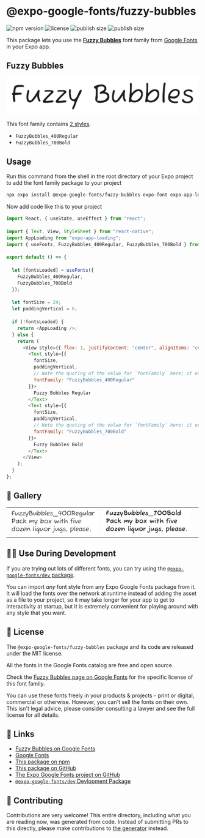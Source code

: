 # @expo-google-fonts/fuzzy-bubbles

![npm version](https://flat.badgen.net/npm/v/@expo-google-fonts/fuzzy-bubbles)
![license](https://flat.badgen.net/github/license/expo/google-fonts)
![publish size](https://flat.badgen.net/packagephobia/install/@expo-google-fonts/fuzzy-bubbles)
![publish size](https://flat.badgen.net/packagephobia/publish/@expo-google-fonts/fuzzy-bubbles)

This package lets you use the [**Fuzzy Bubbles**](https://fonts.google.com/specimen/Fuzzy+Bubbles) font family from [Google Fonts](https://fonts.google.com/) in your Expo app.

## Fuzzy Bubbles

![Fuzzy Bubbles](./font-family.png)

This font family contains [2 styles](#-gallery).

- `FuzzyBubbles_400Regular`
- `FuzzyBubbles_700Bold`

## Usage

Run this command from the shell in the root directory of your Expo project to add the font family package to your project

```sh
npx expo install @expo-google-fonts/fuzzy-bubbles expo-font expo-app-loading
```

Now add code like this to your project

```js
import React, { useState, useEffect } from "react";

import { Text, View, StyleSheet } from "react-native";
import AppLoading from "expo-app-loading";
import { useFonts, FuzzyBubbles_400Regular, FuzzyBubbles_700Bold } from '@expo-google-fonts/fuzzy-bubbles';

export default () => {

  let [fontsLoaded] = useFonts({
    FuzzyBubbles_400Regular, 
    FuzzyBubbles_700Bold
  });

  let fontSize = 24;
  let paddingVertical = 6;

  if (!fontsLoaded) {
    return <AppLoading />;
  } else {
    return (
      <View style={{ flex: 1, justifyContent: "center", alignItems: "center" }}>
        <Text style={{
          fontSize,
          paddingVertical,
          // Note the quoting of the value for `fontFamily` here; it expects a string!
          fontFamily: "FuzzyBubbles_400Regular"
        }}>
          Fuzzy Bubbles Regular
        </Text>
        <Text style={{
          fontSize,
          paddingVertical,
          // Note the quoting of the value for `fontFamily` here; it expects a string!
          fontFamily: "FuzzyBubbles_700Bold"
        }}>
          Fuzzy Bubbles Bold
        </Text>
      </View>
    );
  }
};
```

## 🔡 Gallery


||||
|-|-|-|
|![FuzzyBubbles_400Regular](./FuzzyBubbles_400Regular.ttf.png)|![FuzzyBubbles_700Bold](./FuzzyBubbles_700Bold.ttf.png)|||


## 👩‍💻 Use During Development

If you are trying out lots of different fonts, you can try using the [`@expo-google-fonts/dev` package](https://github.com/expo/google-fonts/tree/master/font-packages/dev#readme).

You can import _any_ font style from any Expo Google Fonts package from it. It will load the fonts over the network at runtime instead of adding the asset as a file to your project, so it may take longer for your app to get to interactivity at startup, but it is extremely convenient for playing around with any style that you want.


## 📖 License

The `@expo-google-fonts/fuzzy-bubbles` package and its code are released under the MIT license.

All the fonts in the Google Fonts catalog are free and open source.

Check the [Fuzzy Bubbles page on Google Fonts](https://fonts.google.com/specimen/Fuzzy+Bubbles) for the specific license of this font family.

You can use these fonts freely in your products & projects - print or digital, commercial or otherwise. However, you can't sell the fonts on their own. This isn't legal advice, please consider consulting a lawyer and see the full license for all details.

## 🔗 Links

- [Fuzzy Bubbles on Google Fonts](https://fonts.google.com/specimen/Fuzzy+Bubbles)
- [Google Fonts](https://fonts.google.com/)
- [This package on npm](https://www.npmjs.com/package/@expo-google-fonts/fuzzy-bubbles)
- [This package on GitHub](https://github.com/expo/google-fonts/tree/master/font-packages/fuzzy-bubbles)
- [The Expo Google Fonts project on GitHub](https://github.com/expo/google-fonts)
- [`@expo-google-fonts/dev` Devlopment Package](https://github.com/expo/google-fonts/tree/master/font-packages/dev)

## 🤝 Contributing

Contributions are very welcome! This entire directory, including what you are reading now, was generated from code. Instead of submitting PRs to this directly, please make contributions to [the generator](https://github.com/expo/google-fonts/tree/master/packages/generator) instead.
